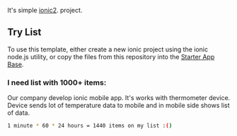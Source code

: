 It's simple [ionic2](https://github.com/driftyco/ionic2-app-base). project. 

## Try List

To use this template, either create a new ionic project using the ionic node.js utility, or copy the files from this repository into the [Starter App Base](https://github.com/driftyco/ionic2-app-base).

### I need list with 1000+ items:

Our company develop ionic mobile app. It's works with thermometer device.
Device sends lot of temperature data to mobile and in mobile side shows list of data. 

```bash
1 minute * 60 * 24 hours = 1440 items on my list :()
```
